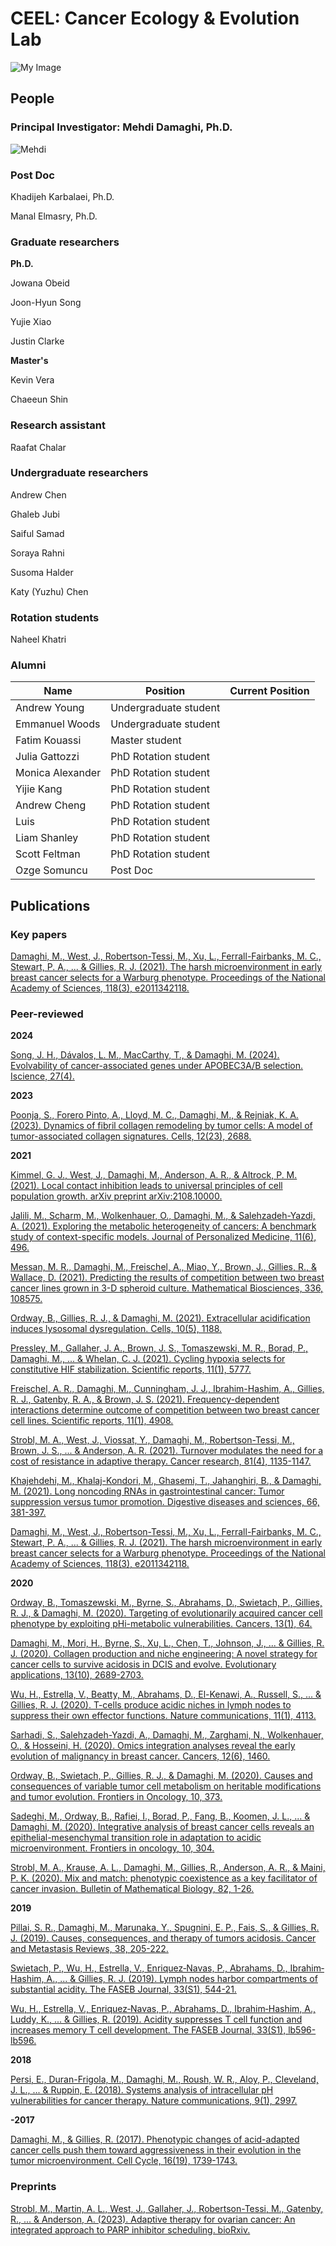 # CEEL: Cancer Ecology & Evolution Lab
![My Image](CEEL_Logo.png)

## People
### Principal Investigator: Mehdi Damaghi, Ph.D.
![Mehdi](150x225_DamaghiMehdi.jpg)

### Post Doc
Khadijeh Karbalaei, Ph.D.

Manal Elmasry, Ph.D.

### Graduate researchers
**Ph.D.**

Jowana Obeid

Joon-Hyun Song

Yujie Xiao

Justin Clarke

**Master's**

Kevin Vera

Chaeeun Shin

### Research assistant
Raafat Chalar

### Undergraduate researchers
Andrew Chen

Ghaleb Jubi

Saiful Samad

Soraya Rahni

Susoma Halder

Katy (Yuzhu) Chen

### Rotation students
Naheel Khatri

### Alumni
| Name | Position | Current Position |
| ------------- | ------------- | ------------- |
| Andrew Young | Undergraduate student  | |
| Emmanuel Woods | Undergraduate student  | |
| Fatim Kouassi | Master student  | |
| Julia Gattozzi | PhD Rotation student  | |
| Monica Alexander | PhD Rotation student  | |
| Yijie Kang  | PhD Rotation student  | |
| Andrew Cheng | PhD Rotation student  | |
| Luis | PhD Rotation student  | |
| Liam Shanley | PhD Rotation student  | | 
| Scott Feltman | PhD Rotation student  | |
| Ozge Somuncu  | Post Doc  | |


## Publications
### Key papers
[Damaghi, M., West, J., Robertson-Tessi, M., Xu, L., Ferrall-Fairbanks, M. C., Stewart, P. A., ... & Gillies, R. J. (2021). The harsh microenvironment in early breast cancer selects for a Warburg phenotype. Proceedings of the National Academy of Sciences, 118(3), e2011342118.]()

### Peer-reviewed
**2024**

[Song, J. H., Dávalos, L. M., MacCarthy, T., & Damaghi, M. (2024). Evolvability of cancer-associated genes under APOBEC3A/B selection. Iscience, 27(4).]()

**2023**

[Poonja, S., Forero Pinto, A., Lloyd, M. C., Damaghi, M., & Rejniak, K. A. (2023). Dynamics of fibril collagen remodeling by tumor cells: A model of tumor-associated collagen signatures. Cells, 12(23), 2688.]()

**2021**

[Kimmel, G. J., West, J., Damaghi, M., Anderson, A. R., & Altrock, P. M. (2021). Local contact inhibition leads to universal principles of cell population growth. arXiv preprint arXiv:2108.10000.]()

[Jalili, M., Scharm, M., Wolkenhauer, O., Damaghi, M., & Salehzadeh-Yazdi, A. (2021). Exploring the metabolic heterogeneity of cancers: A benchmark study of context-specific models. Journal of Personalized Medicine, 11(6), 496.]()

[Messan, M. R., Damaghi, M., Freischel, A., Miao, Y., Brown, J., Gillies, R., & Wallace, D. (2021). Predicting the results of competition between two breast cancer lines grown in 3-D spheroid culture. Mathematical Biosciences, 336, 108575.]()

[Ordway, B., Gillies, R. J., & Damaghi, M. (2021). Extracellular acidification induces lysosomal dysregulation. Cells, 10(5), 1188.]()

[Pressley, M., Gallaher, J. A., Brown, J. S., Tomaszewski, M. R., Borad, P., Damaghi, M., ... & Whelan, C. J. (2021). Cycling hypoxia selects for constitutive HIF stabilization. Scientific reports, 11(1), 5777.]()

[Freischel, A. R., Damaghi, M., Cunningham, J. J., Ibrahim-Hashim, A., Gillies, R. J., Gatenby, R. A., & Brown, J. S. (2021). Frequency-dependent interactions determine outcome of competition between two breast cancer cell lines. Scientific reports, 11(1), 4908.]()

[Strobl, M. A., West, J., Viossat, Y., Damaghi, M., Robertson-Tessi, M., Brown, J. S., ... & Anderson, A. R. (2021). Turnover modulates the need for a cost of resistance in adaptive therapy. Cancer research, 81(4), 1135-1147.]()

[Khajehdehi, M., Khalaj-Kondori, M., Ghasemi, T., Jahanghiri, B., & Damaghi, M. (2021). Long noncoding RNAs in gastrointestinal cancer: Tumor suppression versus tumor promotion. Digestive diseases and sciences, 66, 381-397.]()

[Damaghi, M., West, J., Robertson-Tessi, M., Xu, L., Ferrall-Fairbanks, M. C., Stewart, P. A., ... & Gillies, R. J. (2021). The harsh microenvironment in early breast cancer selects for a Warburg phenotype. Proceedings of the National Academy of Sciences, 118(3), e2011342118.]()

**2020**

[Ordway, B., Tomaszewski, M., Byrne, S., Abrahams, D., Swietach, P., Gillies, R. J., & Damaghi, M. (2020). Targeting of evolutionarily acquired cancer cell phenotype by exploiting pHi-metabolic vulnerabilities. Cancers, 13(1), 64.]()

[Damaghi, M., Mori, H., Byrne, S., Xu, L., Chen, T., Johnson, J., ... & Gillies, R. J. (2020). Collagen production and niche engineering: A novel strategy for cancer cells to survive acidosis in DCIS and evolve. Evolutionary applications, 13(10), 2689-2703.]()

[Wu, H., Estrella, V., Beatty, M., Abrahams, D., El-Kenawi, A., Russell, S., ... & Gillies, R. J. (2020). T-cells produce acidic niches in lymph nodes to suppress their own effector functions. Nature communications, 11(1), 4113.]()

[Sarhadi, S., Salehzadeh-Yazdi, A., Damaghi, M., Zarghami, N., Wolkenhauer, O., & Hosseini, H. (2020). Omics integration analyses reveal the early evolution of malignancy in breast cancer. Cancers, 12(6), 1460.]()

[Ordway, B., Swietach, P., Gillies, R. J., & Damaghi, M. (2020). Causes and consequences of variable tumor cell metabolism on heritable modifications and tumor evolution. Frontiers in Oncology, 10, 373.]()

[Sadeghi, M., Ordway, B., Rafiei, I., Borad, P., Fang, B., Koomen, J. L., ... & Damaghi, M. (2020). Integrative analysis of breast cancer cells reveals an epithelial-mesenchymal transition role in adaptation to acidic microenvironment. Frontiers in oncology, 10, 304.]()

[Strobl, M. A., Krause, A. L., Damaghi, M., Gillies, R., Anderson, A. R., & Maini, P. K. (2020). Mix and match: phenotypic coexistence as a key facilitator of cancer invasion. Bulletin of Mathematical Biology, 82, 1-26.]()

**2019**

[Pillai, S. R., Damaghi, M., Marunaka, Y., Spugnini, E. P., Fais, S., & Gillies, R. J. (2019). Causes, consequences, and therapy of tumors acidosis. Cancer and Metastasis Reviews, 38, 205-222.]()

[Swietach, P., Wu, H., Estrella, V., Enriquez‐Navas, P., Abrahams, D., Ibrahim‐Hashim, A., ... & Gillies, R. J. (2019). Lymph nodes harbor compartments of substantial acidity. The FASEB Journal, 33(S1), 544-21.]()

[Wu, H., Estrella, V., Enriquez‐Navas, P., Abrahams, D., Ibrahim‐Hashim, A., Luddy, K., ... & Gillies, R. (2019). Acidity suppresses T cell function and increases memory T cell development. The FASEB Journal, 33(S1), lb596-lb596.]()

**2018**

[Persi, E., Duran-Frigola, M., Damaghi, M., Roush, W. R., Aloy, P., Cleveland, J. L., ... & Ruppin, E. (2018). Systems analysis of intracellular pH vulnerabilities for cancer therapy. Nature communications, 9(1), 2997.]()

**-2017**

[Damaghi, M., & Gillies, R. (2017). Phenotypic changes of acid-adapted cancer cells push them toward aggressiveness in their evolution in the tumor microenvironment. Cell Cycle, 16(19), 1739-1743.]()


### Preprints
[Strobl, M., Martin, A. L., West, J., Gallaher, J., Robertson-Tessi, M., Gatenby, R., ... & Anderson, A. (2023). Adaptive therapy for ovarian cancer: An integrated approach to PARP inhibitor scheduling. bioRxiv.]()


<!--

**Here are some ideas to get you started:**

🙋‍♀️ A short introduction - what is your organization all about?
🌈 Contribution guidelines - how can the community get involved?
👩‍💻 Useful resources - where can the community find your docs? Is there anything else the community should know?
🍿 Fun facts - what does your team eat for breakfast?
🧙 Remember, you can do mighty things with the power of [Markdown](https://docs.github.com/github/writing-on-github/getting-started-with-writing-and-formatting-on-github/basic-writing-and-formatting-syntax)
-->
